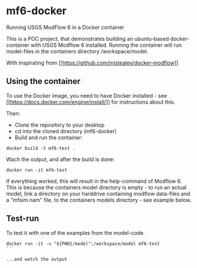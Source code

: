 # mf6-docker
Running USGS ModFlow 6 in a Docker container

This is a POC project, that demonstrates building an ubuntu-based docker-container with USGS Modflow 6 installed. Running the container will run model-files in the containers directory /workspace/model. 

With inspirating from [[https://github.com/mjstealey/docker-modflow]]

## Using the container
To use the Docker image, you need to have Docker installed - see [[https://docs.docker.com/engine/install/]] for instructions about this.

Then:
- Clone the repository to your desktop
- cd into the cloned directory (mf6-docker)
- Build and run the container:
```shell
docker build -t mf6-test .
```

Wach the output, and after the build is done:
```shell
docker run -it mf6-test
```

If everything worked, this will result in the help-command of Modflow 6. This is because the containers model directory is empty - to run an actual model, link a directory on your harddrive containing modflow data-files and a "mfsim.nam" file, to the containers models directory - see example below.

## Test-run
To test it with one of the examples from the model-code.
````shell
docker run -it -v "${PWD}/model":/workspace/model mf6-test
```

...and watch the output
